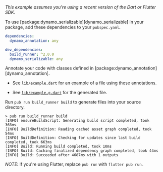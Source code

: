 _This example assumes you're using a recent version of the Dart or Flutter SDK._

To use [package:dynamo_serializable][dynamo_serializable] in your package, add these
dependencies to your `pubspec.yaml`.

```yaml
dependencies:
  dynamo_annotation: any

dev_dependencies:
  build_runner: ^2.0.0
  dynamo_serializable: any
```

Annotate your code with classes defined in
[package:dynamo_annotation][dynamo_annotation].

- See [`lib/example.dart`][example] for an example of a file using these
  annotations.

- See [`lib/example.g.dart`][example_g] for the generated file.

Run `pub run build_runner build` to generate files into your source directory.

```console
> pub run build_runner build
[INFO] ensureBuildScript: Generating build script completed, took 368ms
[INFO] BuildDefinition: Reading cached asset graph completed, took 54ms
[INFO] BuildDefinition: Checking for updates since last build completed, took 663ms
[INFO] Build: Running build completed, took 10ms
[INFO] Build: Caching finalized dependency graph completed, took 44ms
[INFO] Build: Succeeded after 4687ms with 1 outputs
```

_NOTE_: If you're using Flutter, replace `pub run` with
`flutter pub run`.

[example]: lib/example.dart
[example_g]: lib/example.g.dart
[json_annotation]: https://pub.dev/packages/dynamo_annotation
[json_serializable]: https://pub.dev/packages/dynamo_serializable

